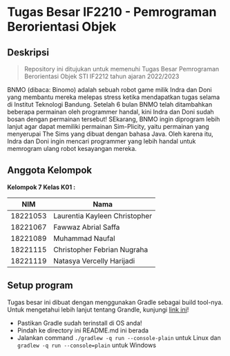 # Tugas Besar IF2210 - Pemrograman Berorientasi Objek

## Deskripsi

> Repository ini ditujukan untuk memenuhi Tugas Besar Pemrograman Berorientasi Objek STI IF2212 tahun ajaran 2022/2023

BNMO (dibaca: Binomo) adalah sebuah robot game milik Indra dan Doni yang membantu mereka melepas stress ketika mendapatkan tugas selama di Institut Teknologi Bandung. Setelah 6 bulan BNMO telah ditambahkan beberapa permainan oleh programmer handal, kini Indra dan Doni sudah bosan dengan permainan tersebut! SEkarang, BNMO ingin diprogram lebih lanjut agar dapat memiliki permainan Sim-Plicity, yaitu permainan yang menyerupai The Sims yang dibuat dengan bahasa Java. Oleh karena itu, Indra dan Doni ingin mencari programmer yang lebih handal untuk memrogram ulang robot kesayangan mereka.

## Anggota Kelompok

**Kelompok 7 Kelas K01 :**

| NIM          | Nama                           |
| ---          | ---                            |
| 18221053     | Laurentia Kayleen Christopher  |
| 18221067     | Fawwaz Abrial Saffa            |
| 18221089     | Muhammad Naufal                |
| 18221115     | Christopher Febrian Nugraha    |
| 18221119     | Natasya Vercelly Harijadi      |

## Setup program
Tugas besar ini dibuat dengan menggunakan Gradle sebagai build tool-nya. Untuk mengetahui lebih lanjut tentang Grandle, kunjungi [link ini](https://guides.gradle.org/creating-new-gradle-builds/)!

- Pastikan Gradle sudah terinstall di OS anda!
- Pindah ke directory ini README.md ini berada
- Jalankan command `./gradlew -q run --console-plain` untuk Linux dan `gradlew -q run --console=plain` untuk Windows
